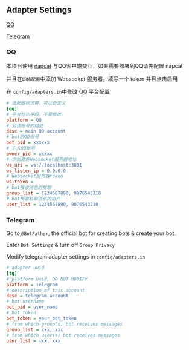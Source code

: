 ## Adapter Settings


[QQ](#qq)

[Telegram](#telegram)


### QQ

本项目使用 [napcat](https://napneko.github.io/) 与QQ客户端交互，如果需要部署到QQ请先配置 napcat

并且在`网络配置`中添加 Websocket 服务器，填写一个 token 并且点击启用

在 `config/adapters.in`中修改 QQ 平台配置

```ini
# 适配器标识符，可以自定义
[qq]
# 平台标识字段，不要修改
platform = QQ
# 对该账号的描述
desc = main QQ account
# bot的QQ账号
bot_pid = xxxxxx
# 主人QQ账号
owner_pid = xxxxx
# 你创建的Websocket服务器地址
ws_uri = ws://localhost:3001
ws_listen_ip = 0.0.0.0
# Websocket服务器token
ws_token = 
# bot接收消息的群聊
group_list = 1234567890, 9876543210
# bot接收私聊消息的用户
user_list = 1234567890, 9876543210
```

### Telegram

Go to `@BotFather`, the official bot for creating bots & create your bot.

Enter `Bot Settings` & turn off `Group Privacy`

Modify telegram adapter settings in `config/adapters.in`

```ini
# adapter uuid
[tg]
# platform uuid, DO NOT MODIFY
platform = Telegram
# description of this account
desc = telegram account
# bot username
bot_pid = user_name
# bot token
bot_token = your_bot_token
# from which group(s) bot receives messages
group_list = xxx, xxx
# from which user(s) bot receives messages
user_list = xxx, xxx
```
